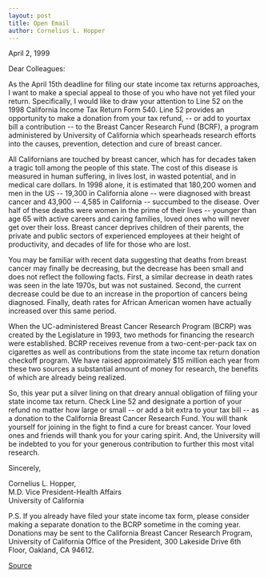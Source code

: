 ```yaml
---
layout: post
title: Open Email
author: Cornelius L. Hopper
---
```


April 2, 1999

Dear Colleagues:

As the April 15th deadline for filing our state income tax returns approaches, I want to make a special appeal to those of you who have not yet filed your return. Specifically, I would like to draw your attention to Line 52 on the 1998 California Income Tax Return Form 540. Line 52 provides an opportunity to make a donation from your tax refund, -- or add to yourtax bill a contribution -- to the Breast Cancer Research Fund (BCRF), a program administered by University of California which spearheads research efforts into the causes, prevention, detection and cure of breast cancer.

All Californians are touched by breast cancer, which has for decades taken a tragic toll among the people of this state. The cost of this disease is measured in human suffering, in lives lost, in wasted potential, and in medical care dollars. In 1998 alone, it is estimated that 180,200 women and men in the US -- 19,300 in California alone -- were diagnosed with breast cancer and 43,900 -- 4,585 in California -- succumbed to the disease. Over half of these deaths were women in the prime of their lives -- younger than age 65 with active careers and caring families, loved ones who will never get over their loss. Breast cancer deprives children of their parents, the private and public sectors of experienced employees at their height of productivity, and decades of life for those who are lost.

You may be familiar with recent data suggesting that deaths from breast cancer may finally be decreasing, but the decrease has been small and does not reflect the following facts. First, a similar decrease in death rates was seen in the late 1970s, but was not sustained. Second, the current decrease could be due to an increase in the proportion of cancers being diagnosed. Finally, death rates for African American women have actually increased over this same period.

When the UC-administered Breast Cancer Research Program (BCRP) was created by the Legislature in 1993, two methods for financing the research were established. BCRP receives revenue from a two-cent-per-pack tax on cigarettes as well as contributions from the state income tax return donation checkoff program. We have raised approximately $15 million each year from these two sources a substantial amount of money for research, the benefits of which are already being realized.

So, this year put a silver lining on that dreary annual obligation of filing your state income tax return. Check Line 52 and designate a portion of your refund no matter how large or small -- or add a bit extra to your tax bill -- as a donation to the California Breast Cancer Research Fund. You will thank yourself for joining in the fight to find a cure for breast cancer. Your loved ones and friends will thank you for your caring spirit. And, the University will be indebted to you for your generous contribution to further this most vital research.

Sincerely,

Cornelius L. Hopper,   
M.D. Vice President-Health Affairs  
University of California

P.S. If you already have filed your state income tax form, please consider making a separate donation to the BCRP sometime in the coming year. Donations may be sent to the California Breast Cancer Research Program, University of California Office of the President, 300 Lakeside Drive 6th Floor, Oakland, CA 94612.

[Source](http://www1.ucsc.edu/oncampus/currents/98-99/04-05/hopper_letter.htm "Permalink to ")
